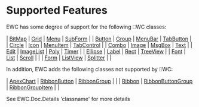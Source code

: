 # Supported Features

EWC has some degree of support for the following ⎕WC classes:

 |   [BitMap](BitMap.md)    |   [Grid](Grid.md)            |   [Menu](Menu.md)          |   [SubForm](SubForm.md)       |
 |   [Button](Button.md)    |   [Group](Group.md)          |   [MenuBar](MenuBar.md)    |   [TabButton](TabButton.md)   |
 |   [Circle](Circle.md)    |   [Icon](Icon.md)            |   [MenuItem](MenuItem.md)  |   [TabControl](TabControl.md) |
 |   [Combo](Combo.md)      |   [Image](Image.md)          |   [MsgBox](MsgBox.md)      |   [Text](Text.md)             |
 |   [Edit](Edit.md)        |   [ImageList](ImageList.md)  |   [Poly](Poly.md)          |   [Timer](Timer.md)           |
 |   [Ellipse](Ellipse.md)  |   [Label](Label.md)          |   [Rect](Rect.md)          |   [TreeView](TreeView.md)     |
 |   [Font](Font.md)        |   [List](List.md)            |   [Scroll](Scroll.md)      |                               |
 |   [Form](Form.md)        |   [ListView](ListView.md)    |   [Splitter](Splitter.md)  |                               |

In addition, EWC adds the following classes not supported by ⎕WC:

 |   [ApexChart](ApexChart.md)  |   [RibbonButton](RibbonButton.md)            |   [RibbonGroup](RibbonGroup.md)          |                             |
 |   [Ribbon](Ribbon.md)        |   [RibbonButtonGroup](RibbonButtonGroup.md)  |   [RibbonGroupItem](RibbonGroupItem.md)  |                             |

See EWC.Doc.Details 'classname' for more details
